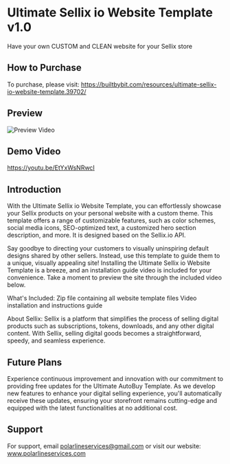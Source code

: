
# Ultimate Sellix io Website Template v1.0

Have your own CUSTOM and CLEAN website for your Sellix store




## How to Purchase

To purchase, please visit:
https://builtbybit.com/resources/ultimate-sellix-io-website-template.39702/
## Preview

![Preview Video](https://pouch.jumpshare.com/preview/1MuxEqDAfuDIoZn5C8C3-Je7QQk1FvNU-kTdZWZll0i7I2_ezuZ5pv2dJRMlk3axPZKJ99TDJ5N9BuWsg6CtdKBPTHrreHCPqQEaknzSsC4)
## Demo Video

https://youtu.be/EtYxWsNRwcI


## Introduction

With the Ultimate Sellix io Website Template, you can effortlessly showcase your Sellix products on your personal website with a custom theme. This template offers a range of customizable features, such as color schemes, social media icons, SEO-optimized text, a customized hero section description, and more. It is designed based on the Sellix.io API.

Say goodbye to directing your customers to visually uninspiring default designs shared by other sellers. Instead, use this template to guide them to a unique, visually appealing site! Installing the Ultimate Sellix io Website Template is a breeze, and an installation guide video is included for your convenience. Take a moment to preview the site through the included video below.

What's Included:
Zip file containing all website template files
Video installation and instructions guide

About Sellix:
Sellix is a platform that simplifies the process of selling digital products such as subscriptions, tokens, downloads, and any other digital content. With Sellix, selling digital goods becomes a straightforward, speedy, and seamless experience.
## Future Plans

Experience continuous improvement and innovation with our commitment to providing free updates for the Ultimate AutoBuy Template. As we develop new features to enhance your digital selling experience, you'll automatically receive these updates, ensuring your storefront remains cutting-edge and equipped with the latest functionalities at no additional cost.
## Support

For support, email polarlineservices@gmail.com or visit our website: www.polarlineservices.com
